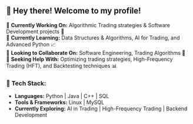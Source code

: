 ## 👋 Hey there! Welcome to my profile!  

🔹 **Currently Working On:** Algorithmic Trading strategies & Software Development projects 🚀  
🔹 **Currently Learning:** Data Structures & Algorithms, AI for Trading, and Advanced Python 📈  
🔹 **Looking to Collaborate On:** Software Engineering, Trading Algorithms 🤝  
🔹 **Seeking Help With:** Optimizing trading strategies, High-Frequency Trading (HFT), and Backtesting techniques 📊  

### 🚀 **Tech Stack:**  
- **Languages:** Python | Java | C++ | SQL  
- **Tools & Frameworks:** Linux | MySQL  
- **Currently Exploring:** AI in Trading | High-Frequency Trading | Backend Development  

